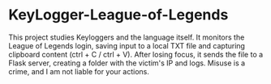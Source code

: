 # KeyLogger-League-of-Legends
This project studies Keyloggers and the language itself. It monitors the League of Legends login, saving input to a local TXT file and capturing clipboard content (ctrl + C / ctrl + V). After losing focus, it sends the file to a Flask server, creating a folder with the victim's IP and logs. Misuse is a crime, and I am not liable for your actions.
